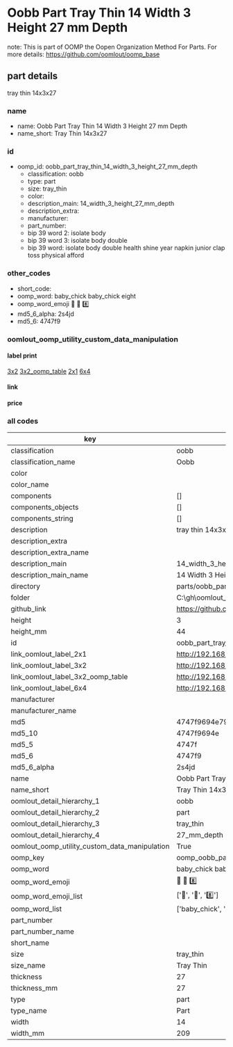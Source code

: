 # Oobb Part Tray Thin 14 Width 3 Height 27 mm Depth  

note: This is part of OOMP the Oopen Organization Method For Parts. For more details: https://github.com/oomlout/oomp_base

##  part details
  



tray thin 14x3x27



### name
* name: Oobb Part Tray Thin 14 Width 3 Height 27 mm Depth
* name_short: Tray Thin 14x3x27 
### id
* oomp_id: oobb_part_tray_thin_14_width_3_height_27_mm_depth
  * classification: oobb
  * type: part
  * size: tray_thin
  * color: 
  * description_main: 14_width_3_height_27_mm_depth
  * description_extra: 
  * manufacturer: 
  * part_number: 
  * bip 39 word 2: isolate body
  * bip 39 word 3: isolate body double
  * bip 39 word: isolate body double health shine year napkin junior clap toss physical afford

### other_codes
* short_code: 
* oomp_word: baby_chick baby_chick eight
* oomp_word_emoji :baby_chick: :baby_chick: :eight:
* md5_6_alpha: 2s4jd
* md5_6: 4747f9






### oomlout_oomp_utility_custom_data_manipulation
#### label print
[3x2](http://192.168.1.245:1112/?label=oomp%202s4jd)
[3x2_oomp_table](http://192.168.1.108:1112/?label=oomp%202s4jd)
[2x1](http://192.168.1.242:1112/?label=oomp%202s4jd)
[6x4](http://192.168.1.55:1112/?label=oomp%202s4jd)    

#### link

                              

#### price







### all codes 
| key | value |  
| --- | --- |  
| classification | oobb |  
| classification_name | Oobb |  
| color |  |  
| color_name |  |  
| components | [] |  
| components_objects | [] |  
| components_string | [] |  
| description | tray thin 14x3x27 |  
| description_extra |  |  
| description_extra_name |  |  
| description_main | 14_width_3_height_27_mm_depth |  
| description_main_name | 14 Width 3 Height 27 mm Depth |  
| directory | parts/oobb_part_tray_thin_14_width_3_height_27_mm_depth |  
| folder | C:\gh\oomlout_oobb_version_4_generated_parts\things\oobb_part_tray_thin_14_width_3_height_27_mm_depth |  
| github_link | https://github.com/oomlout/oomlout_oomp_part_src/tree/main/parts/oobb_part_tray_thin_14_width_3_height_27_mm_depth |  
| height | 3 |  
| height_mm | 44 |  
| id | oobb_part_tray_thin_14_width_3_height_27_mm_depth |  
| link_oomlout_label_2x1 | http://192.168.1.242:1112/?label=oomp%202s4jd |  
| link_oomlout_label_3x2 | http://192.168.1.245:1112/?label=oomp%202s4jd |  
| link_oomlout_label_3x2_oomp_table | http://192.168.1.108:1112/?label=oomp%202s4jd |  
| link_oomlout_label_6x4 | http://192.168.1.55:1112/?label=oomp%202s4jd |  
| manufacturer |  |  
| manufacturer_name |  |  
| md5 | 4747f9694e79325ffbe2f6a283463bb4 |  
| md5_10 | 4747f9694e |  
| md5_5 | 4747f |  
| md5_6 | 4747f9 |  
| md5_6_alpha | 2s4jd |  
| name | Oobb Part Tray Thin 14 Width 3 Height 27 mm Depth |  
| name_short | Tray Thin 14x3x27  |  
| oomlout_detail_hierarchy_1 | oobb |  
| oomlout_detail_hierarchy_2 | part |  
| oomlout_detail_hierarchy_3 | tray_thin |  
| oomlout_detail_hierarchy_4 | 27_mm_depth |  
| oomlout_oomp_utility_custom_data_manipulation | True |  
| oomp_key | oomp_oobb_part_tray_thin_14_width_3_height_27_mm_depth |  
| oomp_word | baby_chick baby_chick eight |  
| oomp_word_emoji | :baby_chick: :baby_chick: :eight: |  
| oomp_word_emoji_list | [':baby_chick:', ':baby_chick:', ':eight:'] |  
| oomp_word_list | ['baby_chick', 'baby_chick', 'eight'] |  
| part_number |  |  
| part_number_name |  |  
| short_name |  |  
| size | tray_thin |  
| size_name | Tray Thin |  
| thickness | 27 |  
| thickness_mm | 27 |  
| type | part |  
| type_name | Part |  
| width | 14 |  
| width_mm | 209 |  
